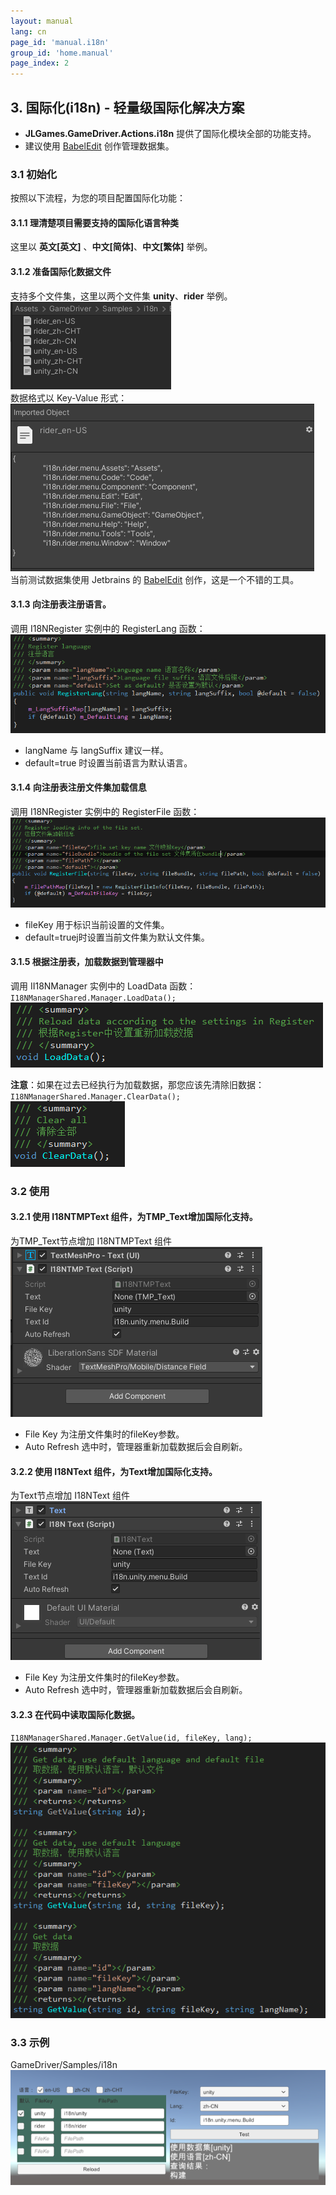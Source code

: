 ```yaml
---
layout: manual
lang: cn
page_id: 'manual.i18n'
group_id: 'home.manual'
page_index: 2
---
```

## 3. 国际化(i18n) - 轻量级国际化解决方案

+ **JLGames.GameDriver.Actions.i18n** 提供了国际化模块全部的功能支持。
+ 建议使用 [BabelEdit](https://www.codeandweb.com/babeledit) 创作管理数据集。

### 3.1 初始化
按照以下流程，为您的项目配置国际化功能：  

#### 3.1.1 理清楚项目需要支持的国际化语言种类
这里以 **英文[英文]** 、**中文[简体]**、**中文[繁体]** 举例。  

#### 3.1.2 准备国际化数据文件
支持多个文件集，这里以两个文件集 **unity**、**rider** 举例。  
![image](assets/img/i18n_1.png)  
数据格式以 Key-Value 形式：  
![image](assets/img/i18n_11.png)  
当前测试数据集使用 Jetbrains 的 [BabelEdit](https://www.codeandweb.com/babeledit) 创作，这是一个不错的工具。  

#### 3.1.3 向注册表注册语言。
调用 I18NRegister 实例中的 RegisterLang 函数：  
![image](assets/img/i18n_6.png)  
+ langName 与 langSuffix 建议一样。
+ default=true 时设置当前语言为默认语言。
  
#### 3.1.4 向注册表注册文件集加载信息
调用 I18NRegister 实例中的 RegisterFile 函数：  
![image](assets/img/i18n_7.png)  
+ fileKey 用于标识当前设置的文件集。
+ default=truej时设置当前文件集为默认文件集。

#### 3.1.5 根据注册表，加载数据到管理器中
调用 II18NManager 实例中的 LoadData 函数：  
`I18NManagerShared.Manager.LoadData();`  
![image](assets/img/i18n_8.png)  

**注意**：如果在过去已经执行为加载数据，那您应该先清除旧数据：  
`I18NManagerShared.Manager.ClearData();`  
![image](assets/img/i18n_9.png)  

### 3.2 使用

#### 3.2.1 使用 I18NTMPText 组件，为TMP_Text增加国际化支持。
为TMP_Text节点增加 I18NTMPText 组件   
![image](assets/img/i18n_3.png)  
+ File Key 为注册文件集时的fileKey参数。
+ Auto Refresh 选中时，管理器重新加载数据后会自刷新。
  
#### 3.2.2 使用 I18NText 组件，为Text增加国际化支持。
为Text节点增加 I18NText 组件   
![image](assets/img/i18n_2.png)  
+ File Key 为注册文件集时的fileKey参数。
+ Auto Refresh 选中时，管理器重新加载数据后会自刷新。

#### 3.2.3 在代码中读取国际化数据。
`I18NManagerShared.Manager.GetValue(id, fileKey, lang);`  
![image](assets/img/i18n_10.png)  

### 3.3 示例
GameDriver/Samples/i18n  
![image](assets/img/i18n_4.png)  